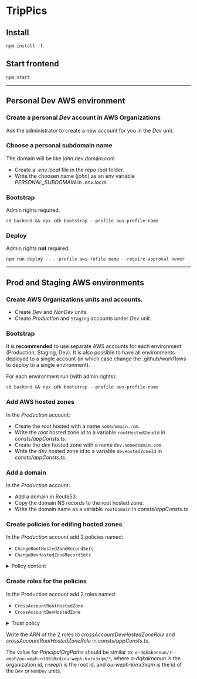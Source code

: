 # TripPics

## Install
`npm install -f`

## Start frontend
`npm start`

----

## Personal Dev AWS environment

### Create a personal *Dev* account in AWS Organizations

Ask the administrator to create a new account for you in the *Dev* unit.

### Choose a personal subdomain name

The domain will be like *john*.dev.domain.com

* Create a *.env.local* file in the repo root folder.
* Write the choosen name (*john*) as an env variable *PERSONAL_SUBDOMAIN* in *.env.local*.

### Bootstrap

Admin rights required.

`cd backend && npx cdk bootstrap --profile aws-profile-name`

### Deploy

Admin rights **not** required.

`npm run deploy -- --profile aws-rofile-name --require-approval never`

----

## Prod and Staging AWS environments

### Create AWS Organizations units and accounts.
* Create *Dev* and *NonDev* units.
* Create *Production* and `Staging` accounts under *Dev* unit.

### Bootstrap
It is **recommended** to use separate AWS accounts for each environment (Production, Staging, Dev). It is also possible to have all environments deployed to a single account (in which case change the .github/workflows to deploy to a single environment).

For each environment run (with admin rights):

`cd backend && npx cdk bootstrap --profile aws-profile-name`

### Add AWS hosted zones

In the *Production* account:

* Create the *root* hosted with a name `somedomain.com`.
* Write the *root* hosted zone id to a variable `rootHostedZoneId` in *consts/appConsts.ts*.
* Create the *dev* hosted zone with a name `dev.somedomain.com`.
* Write the *dev* hosted zone id to a variable `devHostedZoneId` in *consts/appConsts.ts*.

### Add a domain

In the *Production* account:

* Add a domain in Route53.
* Copy the domain NS records to the root hosted zone.
* Write the domain name as a variable `rootDomain` in *consts/appConsts.ts*

### Create policies for editing hosted zones

In the *Production* account add 2 policies named:

* `ChangeRootHostedZoneRecordSets`
* `ChangeDevHostedZoneRecordSets`

<details>
  <summary>Policy content</summary>

  ```
  {
    "Version": "2012-10-17",
    "Statement": [
        {
            "Effect": "Allow",
            "Action": "route53:ChangeResourceRecordSets",
            "Resource": "arn:aws:route53:::hostedzone/<id-of-Root-or-Dev-hosted-zone>"
        },
        {
            "Effect": "Allow",
            "Action": "route53:ListHostedZonesByName",
            "Resource": "*"
        }
    ]
  }
  ```
</details>

### Create roles for the policies

In the Production account add 2 roles named:

* `CrossAccountRootHostedZone`
* `CrossAccountDevHostedZone`

<details>
  <summary>Trust policy</summary>

  ```
  {
    "Version": "2012-10-17",
    "Statement": [
        {
            "Effect": "Allow",
            "Principal": {
                "AWS": "*"
            },
            "Action": "sts:AssumeRole",
            "Condition": {
                "ForAnyValue:StringLike": {
                    "aws:PrincipalOrgPaths": "<organizations-path-to-unit-dev-or-nondev>/*"
                }
            }
        }
    ]
}
  ```
</details>

Write the ARN of the 2 roles to *crossAccountDevHostedZoneRole* and *crossAccountRootHostedZoneRole* in *consts/appConsts.ts*.

The value for *PrincipalOrgPaths* should be similar to:  `o-dqkaknenun/r-weph/ou-weph-n389l0xd/ou-weph-kvrx3xqm/*`, where
*o-dqkaknenun* is the organization id, *r-weph* is the root id, and *ou-weph-kvrx3xqm* is the id of the `Dev` or `NonDev` units.
